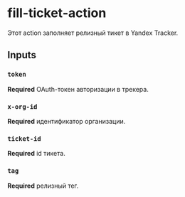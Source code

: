 # fill-ticket-action

Этот action заполняет релизный тикет в Yandex Tracker.

## Inputs

### `token`

**Required** OAuth-токен авторизации в трекера.

### `x-org-id`

**Required** идентификатор организации.

### `ticket-id`

**Required** id тикета.

### `tag`

**Required** релизный тег.

